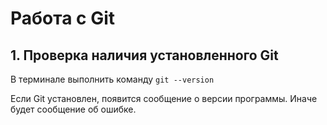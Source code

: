 # Работа с Git 

## 1. Проверка наличия установленного Git 

В терминале выполнить команду `git --version`

Если Git установлен, появится сообщение о версии программы. Иначе будет сообщение об ошибке.